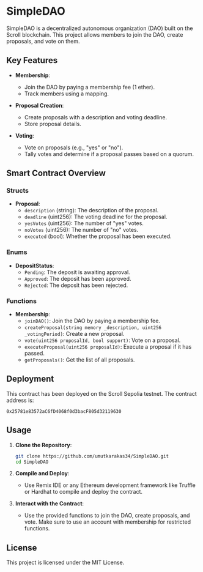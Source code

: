 # SimpleDAO

SimpleDAO is a decentralized autonomous organization (DAO) built on the Scroll blockchain. This project allows members to join the DAO, create proposals, and vote on them.

## Key Features

- **Membership**:
  - Join the DAO by paying a membership fee (1 ether).
  - Track members using a mapping.

- **Proposal Creation**:
  - Create proposals with a description and voting deadline.
  - Store proposal details.

- **Voting**:
  - Vote on proposals (e.g., "yes" or "no").
  - Tally votes and determine if a proposal passes based on a quorum.

## Smart Contract Overview

### Structs

- **Proposal**: 
  - `description` (string): The description of the proposal.
  - `deadline` (uint256): The voting deadline for the proposal.
  - `yesVotes` (uint256): The number of "yes" votes.
  - `noVotes` (uint256): The number of "no" votes.
  - `executed` (bool): Whether the proposal has been executed.

### Enums

- **DepositStatus**: 
  - `Pending`: The deposit is awaiting approval.
  - `Approved`: The deposit has been approved.
  - `Rejected`: The deposit has been rejected.

### Functions

- **Membership**:
  - `joinDAO()`: Join the DAO by paying a membership fee.
  - `createProposal(string memory _description, uint256 _votingPeriod)`: Create a new proposal.
  - `vote(uint256 proposalId, bool support)`: Vote on a proposal.
  - `executeProposal(uint256 proposalId)`: Execute a proposal if it has passed.
  - `getProposals()`: Get the list of all proposals.

## Deployment

This contract has been deployed on the Scroll Sepolia testnet. The contract address is:

`0x25781e83572aC6fD4068f0d3bacF805d32119630`

## Usage

1. **Clone the Repository**:
    ```bash
    git clone https://github.com/umutkarakas34/SimpleDAO.git
    cd SimpleDAO
    ```

2. **Compile and Deploy**:
    - Use Remix IDE or any Ethereum development framework like Truffle or Hardhat to compile and deploy the contract.

3. **Interact with the Contract**:
    - Use the provided functions to join the DAO, create proposals, and vote. Make sure to use an account with membership for restricted functions.

## License

This project is licensed under the MIT License.

